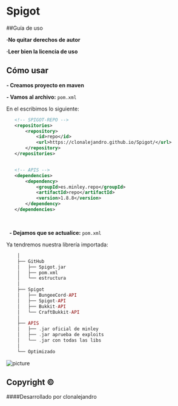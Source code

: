 # Spigot
##Guía de uso

**·No quitar derechos de autor**

**·Leer bien la licencia de uso**


## Cómo usar
**- Creamos proyecto en maven**

**- Vamos al archivo:** `pom.xml`

En el escribimos lo siguiente:

 ```xml
    <!-- SPIGOT-REPO -->
    <repositories>
        <repository>
            <id>repo</id>
            <url>https://clonalejandro.github.io/Spigot/</url>
        </repository>
    </repositories>


    <!-- APIS -->
    <dependencies>
        <dependency>
            <groupId>es.minley.repo</groupId>
            <artifactId>repo</artifactId>
            <version>1.8.8</version>
        </dependency>
    </dependencies>
 ```

<br>

  
**- Dejamos que se actualice:** `pom.xml`

Ya tendremos nuestra librería importada:
 
 ```php
     │
     ├── GitHub
     │   ├── Spigot.jar
     │   ├── pom.xml
     │   └── estructura
     │   
     ├── Spigot
     │   ├── BungeeCord-API
     │   ├── Spigot-API
     │   ├── Bukkit-API
     │   └── CraftBukkit-API     
     │
     ├── APIS
     │   ├── .jar oficial de minley
     │   ├── .jar aprueba de exploits 
     │   └── .jar con todas las libs
     │
     └── Optimizado
 ```
 
 
 
![picture](https://i.imgur.com/1mIWzya.png)


## Copyright ©
####Desarrollado por clonalejandro
